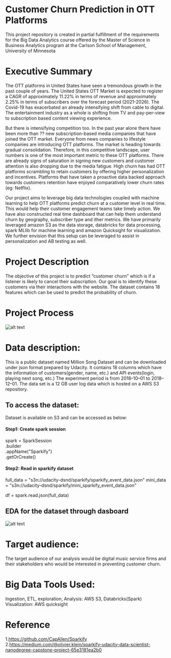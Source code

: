 # Customer Churn Prediction in OTT Platforms
This project repository is created in partial fulfillment of the requirements 
for the Big Data Analytics course offered by the Master of Science in Business Analytics 
program at the Carlson School of Management, University of Minnesota

# Executive Summary 
The OTT platforms in United States have seen a tremondous growth in the past couple of years. The United States OTT Market is expected to register a CAGR of approximately 11.22% in terms of revenue and approximately 2.25% in terms of subscribers over the forecast period (2021-2026). The Covid-19 has exacerbated an already intensifying shift from cable to digital. The entertainment industry as a whole is shifting from TV and pay-per-view to subscription based content viewing experience. 

But there is intensifying competition too. In the past year alone there have been more than ??  new subscription-based media companies that have joined the OTT market. Everyone from news companies to lifestyle companies are introducing OTT platforms. The market is heading towards gradual consolidation. Therefore, in this competitive landscape, user numbers is one of the most important metric to these OTT platforms. There are already signs of saturation in signing new customers and customer attention is also dropping due to the media fatigue. High churn has had OTT platforms scrambling to retain customers by offering higher personalization and incentives.  Platforms that have taken a proactive data backed approach towards customers retention have enjoyed comparatively lower churn rates (eg: Netflix). 

Our project aims to leverage big data technologies coupled with machine learning to help OTT platforms predict churn at a customer level in real time. This would help their customer engagement teams take timely action. We have also constructed real time dashboard that can help them understand churn by geography, subscriber type and ither metrics. We have primarily leveraged amazon S3 as the data storage, databricks for data processing, spark MLlib for machine learning and amazon Quicksight for visualization. We further envision that this setup can be leveraged to assist in personalization and AB testing as well.   

# Project Description
The objective of this project is to predict “customer churn” which is if a listener is likely to cancel their subscription. Our goal is to identify these customers via their interactions with the website. The dataset contains 18 features which can be used to predict the probability of churn. 

# Project Process
![alt text](https://github.com/yufanlifrieda/MSBA6330TrendsMarket/blob/main/Project%20Structure%20%26%20EDA/Project%20Process.jpg)


# Data description: 
This is a public dataset named Million Song Dataset and can be downloaded under json format prepared by Udacity. It contains 18 columns which have the information of customers(gender, name, etc.) and API events(login, playing next song, etc.) The experiment period is from 2018–10–01 to 2018–12–01. The data set is a 12 GB user log data which is hosted on a AWS S3 repository.  

## To access the dataset:
Dataset is available on S3 and can be accessed as below:

#### Step1: Create spark session
spark = SparkSession \
         .builder \
         .appName("Sparkify") \
         .getOrCreate()

#### Step2: Read in sparkify dataset
full_data = "s3n://udacity-dsnd/sparkify/sparkify_event_data.json"
mini_data = "s3n://udacity-dsnd/sparkify/mini_sparkify_event_data.json"

df = spark.read.json(full_data)

## EDA for the dataset through dasboard
![alt text](https://github.com/yufanlifrieda/MSBA6330TrendsMarket/blob/main/Project%20Structure%20%26%20EDA/Dashboard.jpg)


# Target audience: 
The target audience of our analysis would be digital music service firms and their stakeholders who would be interested in preventing customer churn. 

# Big Data Tools Used: 
Ingestion, ETL, exploration, Analysis: AWS S3, Databricks(Spark)<br>
Visualization: AWS quicksight

# Reference
1.https://github.com/CapAllen/Sparkify<br>
2.https://medium.com/@olivier.klein/sparkify-udacity-data-scientist-nanodegree-capstone-project-65e3181ea2b0






